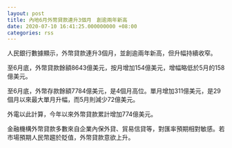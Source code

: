 ```yaml
---
layout: post
title: 內地6月外幣貸款連升3個月　創逾兩年新高
date: 2020-07-10 16:41:25.000000000 +08:00
categories: rss
---
```


人民銀行數據顯示，外幣貸款連升3個月，並創逾兩年新高，但升幅持續收窄。

至6月底，外幣貸款餘額8643億美元，按月增加154億美元，增幅略低於5月的158億美元。

至6月底，外幣存款餘額7784億美元，是4個月高位。單月增加311億美元，是29個月以來最大單月升幅，而5月則減少72億美元。

外電以此計算，今年以來外幣貸款累計增加774億美元。

金融機構外幣貸款多數來自企業內保外貸、貿易信貸等，對匯率預期相對敏感。若市場預期人民幣趨於貶值，外幣貸款意欲上升。
